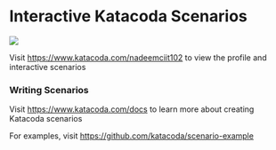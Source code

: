 # Interactive Katacoda Scenarios

[![](http://shields.katacoda.com/katacoda/nadeemciit102/count.svg)](https://www.katacoda.com/nadeemciit102 "Get your profile on Katacoda.com")

Visit https://www.katacoda.com/nadeemciit102 to view the profile and interactive scenarios

### Writing Scenarios
Visit https://www.katacoda.com/docs to learn more about creating Katacoda scenarios

For examples, visit https://github.com/katacoda/scenario-example
